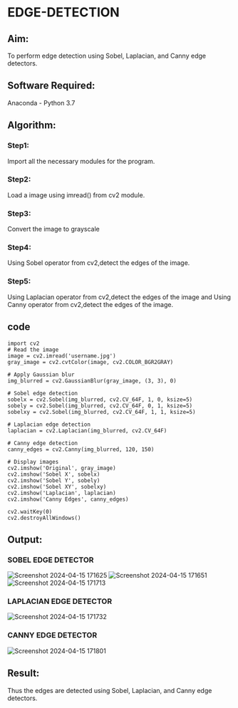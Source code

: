 # EDGE-DETECTION
## Aim:
To perform edge detection using Sobel, Laplacian, and Canny edge detectors.

## Software Required:
Anaconda - Python 3.7

## Algorithm:
### Step1:
Import all the necessary modules for the program.

### Step2:
Load a image using imread() from cv2 module.

### Step3:
Convert the image to grayscale

### Step4:
Using Sobel operator from cv2,detect the edges of the image.

### Step5:

Using Laplacian operator from cv2,detect the edges of the image and Using Canny operator from cv2,detect the edges of the image.
## code
```
import cv2
# Read the image
image = cv2.imread('username.jpg')
gray_image = cv2.cvtColor(image, cv2.COLOR_BGR2GRAY)

# Apply Gaussian blur
img_blurred = cv2.GaussianBlur(gray_image, (3, 3), 0)

# Sobel edge detection
sobelx = cv2.Sobel(img_blurred, cv2.CV_64F, 1, 0, ksize=5)
sobely = cv2.Sobel(img_blurred, cv2.CV_64F, 0, 1, ksize=5)
sobelxy = cv2.Sobel(img_blurred, cv2.CV_64F, 1, 1, ksize=5)

# Laplacian edge detection
laplacian = cv2.Laplacian(img_blurred, cv2.CV_64F)

# Canny edge detection
canny_edges = cv2.Canny(img_blurred, 120, 150)

# Display images
cv2.imshow('Original', gray_image)
cv2.imshow('Sobel X', sobelx)
cv2.imshow('Sobel Y', sobely)
cv2.imshow('Sobel XY', sobelxy)
cv2.imshow('Laplacian', laplacian)
cv2.imshow('Canny Edges', canny_edges)

cv2.waitKey(0)
cv2.destroyAllWindows()
```
## Output:
### SOBEL EDGE DETECTOR

![Screenshot 2024-04-15 171625](https://github.com/Hariveeraprasad-2006/EDGE-DETECTION/assets/145049988/ca39255b-c065-4d6e-ac1f-eeed3666b0df)
![Screenshot 2024-04-15 171651](https://github.com/Hariveeraprasad-2006/EDGE-DETECTION/assets/145049988/7344028b-ea8c-43b0-b96e-d66271cdcdee)
![Screenshot 2024-04-15 171713](https://github.com/Hariveeraprasad-2006/EDGE-DETECTION/assets/145049988/281de6de-4073-484a-9ecd-a9d60b9f8fd6)


### LAPLACIAN EDGE DETECTOR
![Screenshot 2024-04-15 171732](https://github.com/Hariveeraprasad-2006/EDGE-DETECTION/assets/145049988/bedfb74b-d3fb-4b77-be44-45796e53481c)



### CANNY EDGE DETECTOR
![Screenshot 2024-04-15 171801](https://github.com/Hariveeraprasad-2006/EDGE-DETECTION/assets/145049988/dac173f1-d1d5-40a9-b93d-e8587096aaef)


## Result:
Thus the edges are detected using Sobel, Laplacian, and Canny edge detectors.

